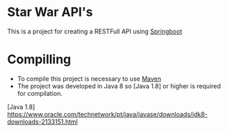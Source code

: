 # Star War API's

This is a project for creating a RESTFull API using [Springboot]

# Compilling

  - To compile this project is necessary to use [Maven]
  - The project was developed in Java 8 so [Java 1.8] or higher is required for compilation.

   [Springboot]: https://projectlombok.org/setup/eclipse
   [Maven]: https://maven.apache.org
   [Java 1.8] https://www.oracle.com/technetwork/pt/java/javase/downloads/jdk8-downloads-2133151.html

